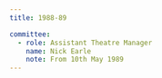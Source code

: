 ```yaml
---
title: 1988-89

committee:
  - role: Assistant Theatre Manager
    name: Nick Earle
    note: From 10th May 1989
---
```

